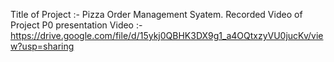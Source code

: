 Title of Project :- Pizza Order Management Syatem.
Recorded Video of Project P0 presentation Video :- https://drive.google.com/file/d/15ykj0QBHK3DX9g1_a4OQtxzyVU0jucKv/view?usp=sharing

